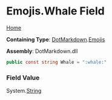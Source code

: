 # Emojis\.Whale Field

[Home](../../../README.md)

**Containing Type**: [DotMarkdown](../../README.md)\.[Emojis](../README.md)

**Assembly**: DotMarkdown\.dll

```csharp
public const string Whale = ":whale:"
```

### Field Value

System\.[String](https://docs.microsoft.com/en-us/dotnet/api/system.string)